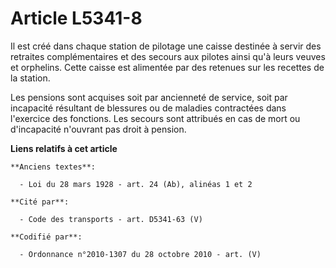 # Article L5341-8

Il est créé dans chaque station de pilotage une caisse destinée à servir des retraites complémentaires et des secours aux
pilotes ainsi qu'à leurs veuves et orphelins. Cette caisse est alimentée par des retenues sur les recettes de la station.

Les pensions sont acquises soit par ancienneté de service, soit par incapacité résultant de blessures ou de maladies
contractées dans l'exercice des fonctions. Les secours sont attribués en cas de mort ou d'incapacité n'ouvrant pas droit à
pension.

**Liens relatifs à cet article**

	**Anciens textes**:

	  - Loi du 28 mars 1928 - art. 24 (Ab), alinéas 1 et 2

	**Cité par**:

	  - Code des transports - art. D5341-63 (V)

	**Codifié par**:

	  - Ordonnance n°2010-1307 du 28 octobre 2010 - art. (V)

